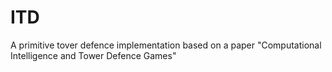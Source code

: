 # ITD
A primitive tover defence implementation based on a paper "Computational Intelligence and Tower Defence Games"
